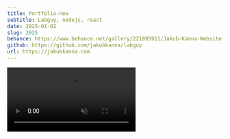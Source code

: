 ```yaml
---
title: Portfolio-new
subtitle: Labguy, nodejs, react
date: 2025-01-02
slug: 2025
behance: https://www.behance.net/gallery/221895911/Jakub-Kanna-Website-2025
github: https://github.com/jakubkanna/labguy
url: https://jakubkanna.com
---
```


<video src="https://github.com/jakubkanna/portfolio/raw/refs/heads/main/public/jk-2025/jakubkanna.com_2025_showcase-hd.mp4" muted controls playsinline loop></video>
